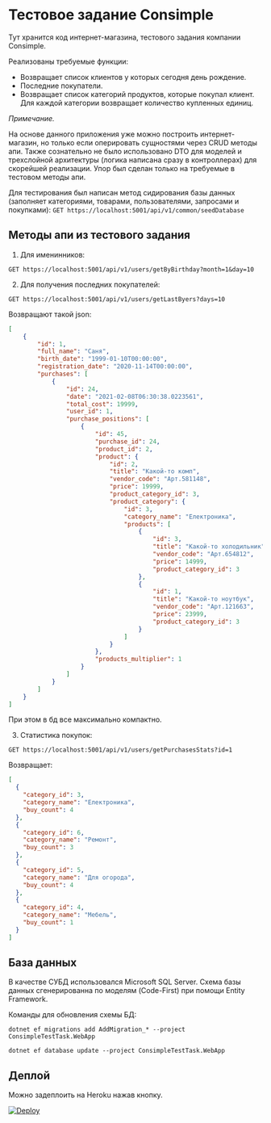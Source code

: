 # Тестовое задание Consimple

Тут хранится код интернет-магазина, тестового задания компании Consimple.

Реализованы требуемые функции:
- Возвращает список клиентов у которых сегодня день рождение.
- Последние покупатели.
- Возвращает список категорий продуктов, которые покупал клиент. Для каждой категории возвращает количество купленных единиц.

*Примечание.*

На основе данного приложения уже можно построить интернет-магазин, но только если оперировать сущностями через CRUD методы апи. Также сознательно не было использовано DTO для моделей и трехслойной архитектуры (логика написана сразу в контроллерах) для скорейшей реализации. Упор был сделан только на требуемые в тестовом методы апи.

Для тестирования был написан метод сидирования базы данных (заполняет категориями, товарами, пользователями, запросами и покупками):
`GET https://localhost:5001/api/v1/common/seedDatabase`

## Методы апи из тестового задания

1. Для именинников:

`GET https://localhost:5001/api/v1/users/getByBirthday?month=1&day=10`

2. Для получения последних покупателей:

`GET https://localhost:5001/api/v1/users/getLastByers?days=10`

Возвращают такой json:

```json
[
	{
		"id": 1,
		"full_name": "Саня",
		"birth_date": "1999-01-10T00:00:00",
		"registration_date": "2020-11-14T00:00:00",
		"purchases": [
			{
				"id": 24,
				"date": "2021-02-08T06:30:38.0223561",
				"total_cost": 19999,
				"user_id": 1,
				"purchase_positions": [
					{
						"id": 45,
						"purchase_id": 24,
						"product_id": 2,
						"product": {
							"id": 2,
							"title": "Какой-то комп",
							"vendor_code": "Арт.581148",
							"price": 19999,
							"product_category_id": 3,
							"product_category": {
								"id": 3,
								"category_name": "Електроника",
								"products": [
									{
										"id": 3,
										"title": "Какой-то холодильник",
										"vendor_code": "Арт.654812",
										"price": 14999,
										"product_category_id": 3
									},
									{
										"id": 1,
										"title": "Какой-то ноутбук",
										"vendor_code": "Арт.121663",
										"price": 23999,
										"product_category_id": 3
									}
								]
							}
						},
						"products_multiplier": 1
					}
				]
			}
		]
	}
]
```

При этом в бд все максимально компактно.

3. Статистика покупок:

`GET https://localhost:5001/api/v1/users/getPurchasesStats?id=1`

Возвращает:

```json
[
  {
    "category_id": 3,
    "category_name": "Електроника",
    "buy_count": 4
  },
  {
    "category_id": 6,
    "category_name": "Ремонт",
    "buy_count": 3
  },
  {
    "category_id": 5,
    "category_name": "Для огорода",
    "buy_count": 4
  },
  {
    "category_id": 4,
    "category_name": "Мебель",
    "buy_count": 1
  }
]
```

## База данных

В качестве СУБД использовался Microsoft SQL Server. Схема базы данных сгенерированна по моделям (Code-First) при помощи Entity Framework.

Команды для обновления схемы БД:

`dotnet ef migrations add AddMigration_* --project ConsimpleTestTask.WebApp`

`dotnet ef database update --project ConsimpleTestTask.WebApp`




## Деплой 

Можно задеплоить на Heroku нажав кнопку.

[![Deploy](https://www.herokucdn.com/deploy/button.svg)](https://heroku.com/deploy?template=https://github.com/ExtremeDotneting/ConsimpleTestTask)

